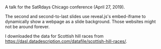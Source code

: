 
A talk for the SatRdays Chicago conference (April 27, 2019).

The second and second-to-last slides use reveal.js's embed-iframe to dynamically show a webpage as a slide background. Those websites might not be around forever.

I downloaded the data for Scottish hill races from <https://dasl.datadescription.com/datafile/scottish-hill-races/>.

